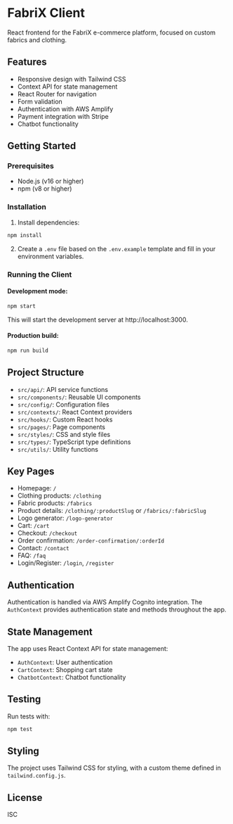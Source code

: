 # FabriX Client

React frontend for the FabriX e-commerce platform, focused on custom fabrics and clothing.

## Features

- Responsive design with Tailwind CSS
- Context API for state management
- React Router for navigation
- Form validation
- Authentication with AWS Amplify
- Payment integration with Stripe
- Chatbot functionality

## Getting Started

### Prerequisites

- Node.js (v16 or higher)
- npm (v8 or higher)

### Installation

1. Install dependencies:

```bash
npm install
```

2. Create a `.env` file based on the `.env.example` template and fill in your environment variables.

### Running the Client

#### Development mode:

```bash
npm start
```

This will start the development server at http://localhost:3000.

#### Production build:

```bash
npm run build
```

## Project Structure

- `src/api/`: API service functions
- `src/components/`: Reusable UI components
- `src/config/`: Configuration files
- `src/contexts/`: React Context providers
- `src/hooks/`: Custom React hooks
- `src/pages/`: Page components
- `src/styles/`: CSS and style files
- `src/types/`: TypeScript type definitions
- `src/utils/`: Utility functions

## Key Pages

- Homepage: `/`
- Clothing products: `/clothing`
- Fabric products: `/fabrics`
- Product details: `/clothing/:productSlug` or `/fabrics/:fabricSlug`
- Logo generator: `/logo-generator`
- Cart: `/cart`
- Checkout: `/checkout`
- Order confirmation: `/order-confirmation/:orderId`
- Contact: `/contact`
- FAQ: `/faq`
- Login/Register: `/login`, `/register`

## Authentication

Authentication is handled via AWS Amplify Cognito integration. The `AuthContext` provides authentication state and methods throughout the app.

## State Management

The app uses React Context API for state management:

- `AuthContext`: User authentication
- `CartContext`: Shopping cart state
- `ChatbotContext`: Chatbot functionality

## Testing

Run tests with:

```bash
npm test
```

## Styling

The project uses Tailwind CSS for styling, with a custom theme defined in `tailwind.config.js`.

## License

ISC